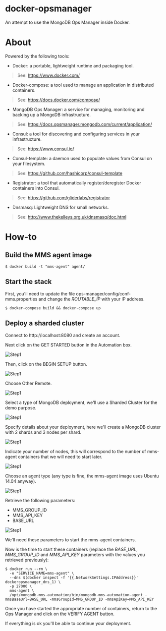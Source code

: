 # docker-opsmanager

An attempt to use the MongoDB Ops Manager inside Docker.

# About

Powered by the following tools:

* Docker: a portable, lightweight runtime and packaging tool.
> See: https://www.docker.com/

* Docker-compose: a tool used to manage an application in distributed containers.
> See: https://docs.docker.com/compose/

* MongoDB Ops Manager: a service for managing, monitoring and backing up a MongoDB infrastructure.
> See: https://docs.opsmanager.mongodb.com/current/application/

* Consul: a tool for discovering and configuring services in your infrastructure.
> See: https://www.consul.io/

* Consul-template: a daemon used to populate values from Consul on your filesystem.
> See: https://github.com/hashicorp/consul-template

* Registrator: a tool that automatically register/deregister Docker containers into Consul.
> See: https://github.com/gliderlabs/registrator

* Dnsmasq: Lightweight DNS for small networks. 
> See: http://www.thekelleys.org.uk/dnsmasq/doc.html

# How-to

## Build the MMS agent image

```
$ docker build -t "mms-agent" agent/
```

## Start the stack

First, you'll need to update the file ops-manager/config/conf-mms.properties and change the *ROUTABLE_IP* with your IP address.

```
$ docker-compose build && docker-compose up
```

## Deploy a sharded cluster

Connect to http://localhost:8080 and create an account.

Next click on the GET STARTED button in the Automation box.

![Step1][opsmanager_step1]

Then, click on the BEGIN SETUP button.

![Step1][opsmanager_step2]

Choose Other Remote.

![Step1][opsmanager_step3]

Select a type of MongoDB deployment, we'll use a Sharded Cluster for the demo purpose.

![Step1][opsmanager_step4]

Specify details about your deployment, here we'll create a MongoDB cluster with 2 shards and 3 nodes per shard.

![Step1][opsmanager_step5]

Indicate your number of nodes, this will correspond to the number of mms-agent containers that we will need to start later.

![Step1][opsmanager_step6]

Choose an agent type (any type is fine, the mms-agent image uses Ubuntu 14.04 anyway).

![Step1][opsmanager_step7]

Retrieve the following parameters:

* MMS_GROUP_ID
* MMS_API_KEY
* BASE_URL

![Step1][opsmanager_step8]

We'll need these parameters to start the mms-agent containers.

Now is the time to start these containers (replace the *BASE_URL*, *MMS_GROUP_ID* and *MMS_API_KEY* parameters with the values you retrieved previously):

```
$ docker run --rm \
  -e "SERVICE_NAME=mms-agent" \
  --dns $(docker inspect -f '{{.NetworkSettings.IPAddress}}' dockeropsmanager_dns_1) \
  -p 27000 \
  mms-agent \
  /opt/mongodb-mms-automation/bin/mongodb-mms-automation-agent -mmsBaseUrl=BASE_URL -mmsGroupId=MMS_GROUP_ID -mmsApiKey=MMS_API_KEY

```

Once you have started the appropriate number of containers, return to the Ops Manager and click on the VERIFY AGENT button. 

If everything is ok you'll be able to continue your deployment.

[opsmanager_step1]: https://cloud.githubusercontent.com/assets/5485061/6651719/e80c6c92-ca51-11e4-8f13-9acc7c0dee2f.png "Ops Manager STEP 1"
[opsmanager_step2]: https://cloud.githubusercontent.com/assets/5485061/6651720/ea84f78c-ca51-11e4-8ca5-c60d268d252a.png "Ops Manager STEP 2"
[opsmanager_step3]: https://cloud.githubusercontent.com/assets/5485061/6651721/ec6f9746-ca51-11e4-97e6-c503212f30e5.png "Ops Manager STEP 3"
[opsmanager_step4]: https://cloud.githubusercontent.com/assets/5485061/6651722/efee61a4-ca51-11e4-8f07-7a35facab0d7.png "Ops Manager STEP 4"
[opsmanager_step5]: https://cloud.githubusercontent.com/assets/5485061/6651723/f15493ba-ca51-11e4-85b5-75fdefaca01e.png "Ops Manager STEP 5"
[opsmanager_step6]: https://cloud.githubusercontent.com/assets/5485061/6651724/f3ebd020-ca51-11e4-80b6-aa63a91efcf7.png "Ops Manager STEP 6"
[opsmanager_step7]: https://cloud.githubusercontent.com/assets/5485061/6651725/f5b639c2-ca51-11e4-82cc-5958dea9fa97.png "Ops Manager STEP 7"
[opsmanager_step8]: https://cloud.githubusercontent.com/assets/5485061/6651746/4be248a8-ca53-11e4-8637-b0391302ac6c.png "Ops Manager STEP 8"

